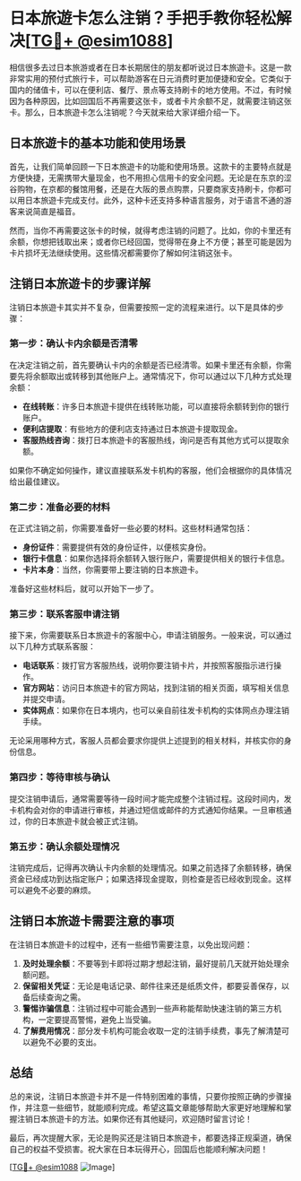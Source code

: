 # 日本旅遊卡怎么注销？手把手教你轻松解决[[TG💪+ @esim1088](https://t.me/s/esim1088)]

相信很多去过日本旅游或者在日本长期居住的朋友都听说过日本旅遊卡。这是一款非常实用的预付式旅行卡，可以帮助游客在日元消费时更加便捷和安全。它类似于国内的储值卡，可以在便利店、餐厅、景点等支持刷卡的地方使用。不过，有时候因为各种原因，比如回国后不再需要这张卡，或者卡片余额不足，就需要注销这张卡。那么，日本旅遊卡怎么注销呢？今天就来给大家详细介绍一下。

## 日本旅遊卡的基本功能和使用场景

首先，让我们简单回顾一下日本旅遊卡的功能和使用场景。这款卡的主要特点就是方便快捷，无需携带大量现金，也不用担心信用卡的安全问题。无论是在东京的涩谷购物，在京都的餐馆用餐，还是在大阪的景点购票，只要商家支持刷卡，你都可以用日本旅遊卡完成支付。此外，这种卡还支持多种语言服务，对于语言不通的游客来说简直是福音。

然而，当你不再需要这张卡的时候，就得考虑注销的问题了。比如，你的卡里还有余额，你想把钱取出来；或者你已经回国，觉得带在身上不方便；甚至可能是因为卡片损坏无法继续使用。这些情况都需要你了解如何注销这张卡。

## 注销日本旅遊卡的步骤详解

注销日本旅遊卡其实并不复杂，但需要按照一定的流程来进行。以下是具体的步骤：

### 第一步：确认卡内余额是否清零

在决定注销之前，首先要确认卡内的余额是否已经清零。如果卡里还有余额，你需要先将余额取出或转移到其他账户上。通常情况下，你可以通过以下几种方式处理余额：

- **在线转账**：许多日本旅遊卡提供在线转账功能，可以直接将余额转到你的银行账户。
- **便利店提取**：有些地方的便利店支持通过日本旅遊卡提取现金。
- **客服热线咨询**：拨打日本旅遊卡的客服热线，询问是否有其他方式可以提取余额。

如果你不确定如何操作，建议直接联系发卡机构的客服，他们会根据你的具体情况给出最佳建议。

### 第二步：准备必要的材料

在正式注销之前，你需要准备好一些必要的材料。这些材料通常包括：

- **身份证件**：需要提供有效的身份证件，以便核实身份。
- **银行卡信息**：如果你选择将余额转入银行账户，需要提供相关的银行卡信息。
- **卡片本身**：当然，你需要带上要注销的日本旅遊卡。

准备好这些材料后，就可以开始下一步了。

### 第三步：联系客服申请注销

接下来，你需要联系日本旅遊卡的客服中心，申请注销服务。一般来说，可以通过以下几种方式联系客服：

- **电话联系**：拨打官方客服热线，说明你要注销卡片，并按照客服指示进行操作。
- **官方网站**：访问日本旅遊卡的官方网站，找到注销的相关页面，填写相关信息并提交申请。
- **实体网点**：如果你在日本境内，也可以亲自前往发卡机构的实体网点办理注销手续。

无论采用哪种方式，客服人员都会要求你提供上述提到的相关材料，并核实你的身份信息。

### 第四步：等待审核与确认

提交注销申请后，通常需要等待一段时间才能完成整个注销过程。这段时间内，发卡机构会对你的申请进行审核，并通过短信或邮件的方式通知你结果。一旦审核通过，你的日本旅遊卡就会被正式注销。

### 第五步：确认余额处理情况

注销完成后，记得再次确认卡内余额的处理情况。如果之前选择了余额转移，确保资金已经成功到达指定账户；如果选择现金提取，则检查是否已经收到现金。这样可以避免不必要的麻烦。

## 注销日本旅遊卡需要注意的事项

在注销日本旅遊卡的过程中，还有一些细节需要注意，以免出现问题：

1. **及时处理余额**：不要等到卡即将过期才想起注销，最好提前几天就开始处理余额问题。
2. **保留相关凭证**：无论是电话记录、邮件往来还是纸质文件，都要妥善保存，以备后续查询之需。
3. **警惕诈骗信息**：注销过程中可能会遇到一些声称能帮助快速注销的第三方机构，一定要提高警惕，避免上当受骗。
4. **了解费用情况**：部分发卡机构可能会收取一定的注销手续费，事先了解清楚可以避免不必要的支出。

## 总结

总的来说，注销日本旅遊卡并不是一件特别困难的事情，只要你按照正确的步骤操作，并注意一些细节，就能顺利完成。希望这篇文章能够帮助大家更好地理解和掌握注销日本旅遊卡的方法。如果你还有其他疑问，欢迎随时留言讨论！

最后，再次提醒大家，无论是购买还是注销日本旅遊卡，都要选择正规渠道，确保自己的权益不受损害。祝大家在日本玩得开心，回国后也能顺利解决问题！

[[TG💪+ @esim1088](https://t.me/s/esim1088) ![Image](https://i.postimg.cc/4NQfJmqS/Snipaste-2025-05-13-00-14-12.png)]